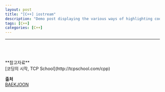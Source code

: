 ```yaml
---
layout: post
title: "[C++] iostream"
description: "Demo post displaying the various ways of highlighting code in Markdown."
tags: [C++]
categories: [C++]
---
```


------------------------------------------------------------------------------------------------------------
<br/>
<br/>
<br/>
**참고자료**<br/>
[코딩의 시작, TCP School](http://tcpschool.com/cpp)





**출처**<br/>
[BAEKJOON](https://www.acmicpc.net/problem/10996)
